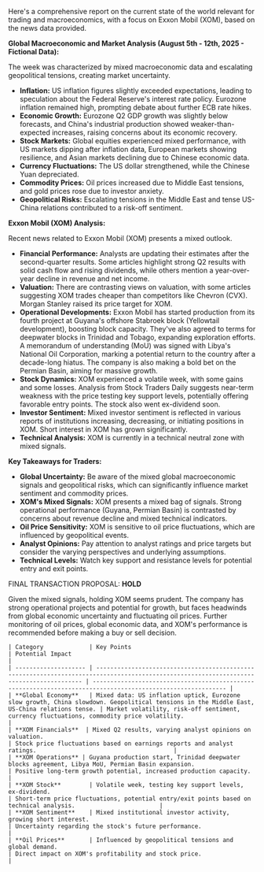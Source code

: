 Here's a comprehensive report on the current state of the world relevant for trading and macroeconomics, with a focus on Exxon Mobil (XOM), based on the news data provided.

**Global Macroeconomic and Market Analysis (August 5th - 12th, 2025 - Fictional Data):**

The week was characterized by mixed macroeconomic data and escalating geopolitical tensions, creating market uncertainty.

*   **Inflation:** US inflation figures slightly exceeded expectations, leading to speculation about the Federal Reserve's interest rate policy. Eurozone inflation remained high, prompting debate about further ECB rate hikes.
*   **Economic Growth:** Eurozone Q2 GDP growth was slightly below forecasts, and China's industrial production showed weaker-than-expected increases, raising concerns about its economic recovery.
*   **Stock Markets:** Global equities experienced mixed performance, with US markets dipping after inflation data, European markets showing resilience, and Asian markets declining due to Chinese economic data.
*   **Currency Fluctuations:** The US dollar strengthened, while the Chinese Yuan depreciated.
*   **Commodity Prices:** Oil prices increased due to Middle East tensions, and gold prices rose due to investor anxiety.
*   **Geopolitical Risks:** Escalating tensions in the Middle East and tense US-China relations contributed to a risk-off sentiment.

**Exxon Mobil (XOM) Analysis:**

Recent news related to Exxon Mobil (XOM) presents a mixed outlook.

*   **Financial Performance:** Analysts are updating their estimates after the second-quarter results. Some articles highlight strong Q2 results with solid cash flow and rising dividends, while others mention a year-over-year decline in revenue and net income.
*   **Valuation:** There are contrasting views on valuation, with some articles suggesting XOM trades cheaper than competitors like Chevron (CVX). Morgan Stanley raised its price target for XOM.
*   **Operational Developments:** Exxon Mobil has started production from its fourth project at Guyana's offshore Stabroek block (Yellowtail development), boosting block capacity. They've also agreed to terms for deepwater blocks in Trinidad and Tobago, expanding exploration efforts. A memorandum of understanding (MoU) was signed with Libya's National Oil Corporation, marking a potential return to the country after a decade-long hiatus. The company is also making a bold bet on the Permian Basin, aiming for massive growth.
*   **Stock Dynamics:** XOM experienced a volatile week, with some gains and some losses. Analysis from Stock Traders Daily suggests near-term weakness with the price testing key support levels, potentially offering favorable entry points. The stock also went ex-dividend soon.
*   **Investor Sentiment:** Mixed investor sentiment is reflected in various reports of institutions increasing, decreasing, or initiating positions in XOM. Short interest in XOM has grown significantly.
*   **Technical Analysis:** XOM is currently in a technical neutral zone with mixed signals.

**Key Takeaways for Traders:**

*   **Global Uncertainty:** Be aware of the mixed global macroeconomic signals and geopolitical risks, which can significantly influence market sentiment and commodity prices.
*   **XOM's Mixed Signals:** XOM presents a mixed bag of signals. Strong operational performance (Guyana, Permian Basin) is contrasted by concerns about revenue decline and mixed technical indicators.
*   **Oil Price Sensitivity:** XOM is sensitive to oil price fluctuations, which are influenced by geopolitical events.
*   **Analyst Opinions:** Pay attention to analyst ratings and price targets but consider the varying perspectives and underlying assumptions.
*   **Technical Levels:** Watch key support and resistance levels for potential entry and exit points.

FINAL TRANSACTION PROPOSAL: **HOLD**

Given the mixed signals, holding XOM seems prudent. The company has strong operational projects and potential for growth, but faces headwinds from global economic uncertainty and fluctuating oil prices. Further monitoring of oil prices, global economic data, and XOM's performance is recommended before making a buy or sell decision.

```
| Category             | Key Points                                                                                                                               | Potential Impact                                                                                             |
| -------------------- | ---------------------------------------------------------------------------------------------------------------------------------------- | ------------------------------------------------------------------------------------------------------------ |
| **Global Economy**   | Mixed data: US inflation uptick, Eurozone slow growth, China slowdown. Geopolitical tensions in the Middle East, US-China relations tense. | Market volatility, risk-off sentiment, currency fluctuations, commodity price volatility.                     |
| **XOM Financials**  | Mixed Q2 results, varying analyst opinions on valuation.                                                                                | Stock price fluctuations based on earnings reports and analyst ratings.                                       |
| **XOM Operations** | Guyana production start, Trinidad deepwater blocks agreement, Libya MoU, Permian Basin expansion.                                        | Positive long-term growth potential, increased production capacity.                                         |
| **XOM Stock**        | Volatile week, testing key support levels, ex-dividend.                                                                                   | Short-term price fluctuations, potential entry/exit points based on technical analysis.                        |
| **XOM Sentiment**    | Mixed institutional investor activity, growing short interest.                                                                          | Uncertainty regarding the stock's future performance.                                                          |
| **Oil Prices**       | Influenced by geopolitical tensions and global demand.                                                                                     | Direct impact on XOM's profitability and stock price.                                                      |
```